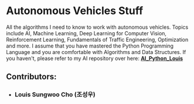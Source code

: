 # Autonomous Vehicles Stuff
All the algorithms I need to know to work with autonomous vehicles. Topics include AI, Machine Learning, Deep Learning for Computer Vision, Reinforcement Learning, Fundamentals of Traffic Engineering, Optimization and more. I assume that you have mastered the Python Programming Language and you are comfortable with Algorithms and Data Structures. If you haven't, please refer to my AI repository over here: [**AI_Python_Louis**](https://github.com/lotlouischoitslab/AI_Python_Louis)

## Contributors:
- ### Louis Sungwoo Cho (조성우)
